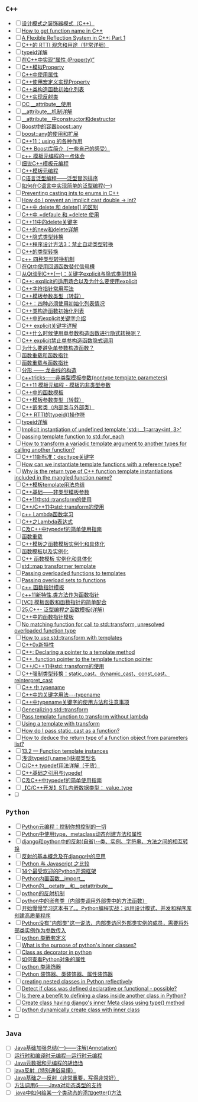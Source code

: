 ## `C++`
- [ ] [设计模式之装饰器模式（C++）](https://blog.csdn.net/hailong0715/article/details/51751208)
- [ ] [How to get function name in C++](https://codeyarns.com/2018/08/22/how-to-get-function-name-in-c/)
- [ ] [A Flexible Reflection System in C++: Part 1](https://preshing.com/20180116/a-primitive-reflection-system-in-cpp-part-1/)
- [ ] [C++的 RTTI 观念和用途（非常详细）](https://www.cnblogs.com/findumars/p/6358194.html)
- [ ] [typeid详解](https://blog.csdn.net/TuxedoLinux/article/details/80604377)
- [ ] [在C++中实现“属性 (Property)”](https://www.cnblogs.com/zjg820207/articles/7637035.html)
- [ ] [C++模拟Property](https://bbs.csdn.net/topics/110073537)
- [ ] [C++中使用属性](https://blog.csdn.net/masefee/article/details/4023021)
- [ ] [C++使用宏定义实现Property](https://blog.csdn.net/masefee/article/details/4023021)
- [ ] [C++类构造函数初始化列表](https://www.cnblogs.com/BlueTzar/articles/1223169.html)
- [ ] [C++实现反射类](https://www.cnblogs.com/feixue/p/cplusplus_reflector.html)
- [ ] [OC __attribute__使用](https://www.jianshu.com/p/e2dfccc32c80)
- [ ] [__attribute__机制详解](https://www.cnblogs.com/marvin-notes/p/4482805.html)
- [ ] [__attribute__中constructor和destructor](https://www.cnblogs.com/alantu2018/p/8465919.html)
- [ ] [Boost中的容器boost::any](https://blog.csdn.net/iFuMI/article/details/51645803)
- [ ] [boost::any的使用和扩展](https://blog.csdn.net/mfcing/article/details/44705831)
- [ ] [C++11：using 的各种作用](https://blog.csdn.net/wishchin/article/details/79870177)
- [ ] [C++ Boost库简介（一些自己的感受）](https://www.cnblogs.com/findumars/p/7257415.html)
- [ ] [c++ 模板元编程的一点体会](https://www.cnblogs.com/catch/p/3952141.html)
- [ ] [细说C++模板元编程](https://www.cnblogs.com/chillblood/p/4083506.html)
- [ ] [C++模板元编程](https://blog.csdn.net/nbadwde/article/details/80674069)
- [ ] [C语言泛型编程——泛型冒泡排序](https://blog.csdn.net/weixin_43919932/article/details/90573445)
- [ ] [如何在C语言中实现简单的泛型编程(一)](https://blog.csdn.net/skyline0623/article/details/6164011)
- [ ] [Preventing casting ints to enums in C++](https://stackoverflow.com/questions/48969372/preventing-casting-ints-to-enums-in-c)
- [ ] [How do I prevent an implicit cast double -> int?](https://stackoverflow.com/questions/7903083/how-do-i-prevent-an-implicit-cast-double-int)
- [ ] [C++中 delete 和 delete[] 的区别](https://www.cnblogs.com/simplepaul/p/6861210.html)
- [ ] [C++中 =defaule 和 =delete 使用](https://blog.csdn.net/lmb1612977696/article/details/80035487)
- [ ] [C++11中的delete关键字](https://blog.csdn.net/u014465639/article/details/72896930)
- [ ] [C++的new和delete详解](https://www.jianshu.com/p/d2d5cdd7aa1d)
- [ ] [C++隐式类型转换](https://www.cnblogs.com/solidblog/p/3381628.html)
- [ ] [C++程序设计方法3：禁止自动类型转换](https://www.cnblogs.com/hujianglang/p/6642840.html)
- [ ] [C++的类型转换](https://blog.51cto.com/gdutcxh/2114900)
- [ ] [c++ 四种类型转换机制](https://www.cnblogs.com/luntai/p/5879026.html)
- [ ] [在Qt中使用回调函数替代信号槽](https://blog.csdn.net/y396397735/article/details/80759875)
- [ ] [从Qt谈到C++(一)：关键字explicit与隐式类型转换](https://blog.csdn.net/guodongxiaren/article/details/24455653)
- [ ] [C++: explicit的适用场合以及为什么要使用explicit](https://blog.csdn.net/qq_37233607/article/details/79051075)
- [ ] [C++字符指针常用写法](https://blog.csdn.net/u011327333/article/details/79531895)
- [ ] [C++模板参数类型（转载）](https://www.cnblogs.com/dongzhiquan/p/7726405.html)
- [ ] [C++：四种必须使用初始化列表情况](https://www.cnblogs.com/XYQ-208910/p/4912872.html)
- [ ] [C++类构造函数初始化列表](https://www.cnblogs.com/BlueTzar/articles/1223169.html)
- [ ] [C++中的explicit关键字介绍](https://www.cnblogs.com/bully/p/9478487.html)
- [ ] [C++ explicit关键字详解](https://www.cnblogs.com/rednodel/p/9299251.html)
- [ ] [C++什么时候使用单参数构造函数进行隐式转换呢？](https://www.jianshu.com/p/9a0aa5f335e1)
- [ ] [C++ explicit禁止单参构造函数隐式调用](https://blog.csdn.net/K346K346/article/details/82779248)
- [ ] [为什么要避免单参数构造函数？](https://bbs.csdn.net/topics/390390664)
- [ ] [函数重载和函数指针](https://www.cnblogs.com/xiaoyoucai/p/8179274.html)
- [ ] [函数重载与函数指针](https://blog.csdn.net/WUZHU2017/article/details/81303668)
- [ ] [分形 —— 龙曲线的构造](https://blog.csdn.net/lanchunhui/article/details/52832099#comments)
- [ ] [c++tricks——非类型模板参数(nontype template parameters)](https://blog.csdn.net/q8250356/article/details/80672544)
- [ ] [C++11 模板元编程 - 模板的非类型参数](https://www.jianshu.com/p/bc23286fac7c)
- [ ] [C++中的函数模板](https://blog.csdn.net/lms1008611/article/details/81985815)
- [ ] [C++模板参数类型（转载）](https://www.cnblogs.com/dongzhiquan/p/7726405.html)
- [ ] [C++嵌套类（内部类与外部类）](https://www.cnblogs.com/chengkeke/p/5417365.html)
- [ ] [C++ RTTI的typeid()操作符](https://www.jianshu.com/p/634c77f9d302)
- [ ] [typeid详解](http://www.cppblog.com/smagle/archive/2010/05/14/115286.aspx)
- [ ] [Implicit instantiation of undefined template 'std::__1::array<int, 3>'](https://stackoverflow.com/questions/18137892/implicit-instantiation-of-undefined-template-std-1arrayint-3)
- [ ] [passing template function to std::for_each](https://stackoverflow.com/questions/38935694/passing-template-function-to-stdfor-each)
- [ ] [How to transform a variadic template argument to another types for calling another function?](https://stackoverflow.com/questions/43553585/how-to-transform-a-variadic-template-argument-to-another-types-for-calling-anoth)
- [ ] [C++11新标准：decltype关键字](https://www.cnblogs.com/cauchy007/p/4966485.html)
- [ ] [How can we instantiate template functions with a reference type?](https://stackoverflow.com/questions/48161480/how-can-we-instantiate-template-functions-with-a-reference-type)
- [ ] [Why is the return type of C++ function template instantiations included in the mangled function name?](https://stackoverflow.com/questions/30057635/why-is-the-return-type-of-c-function-template-instantiations-included-in-the-m)
- [ ] [C++模板template用法总结](https://www.cnblogs.com/yangxiaoping/p/8268209.html)
- [ ] [C++基础——非类型模板参数](https://blog.csdn.net/lanchunhui/article/details/49634077)
- [ ] [C++11中std::transform的使用](https://blog.csdn.net/zzhongcy/article/details/85069184)
- [ ] [C++/C++11中std::transform的使用](https://blog.csdn.net/fengbingchun/article/details/63252470)
- [ ] [c++ Lambda函数学习](https://www.cnblogs.com/langzou/p/5962033.html)
- [ ] [C++之Lambda表达式](https://www.cnblogs.com/jimodetiantang/p/9016826.html)
- [ ] [C及C++中typedef的简单使用指南](https://www.cnblogs.com/dmego/p/5944169.html)
- [ ] [函数重载](https://www.cnblogs.com/wuchanming/p/3895960.html)
- [ ] [C++模板之函数模板实例化和具体化](https://www.cnblogs.com/cthon/p/9203234.html)
- [ ] [函数模板以及实例化](https://blog.csdn.net/weixin_42433442/article/details/80876231)
- [ ] [C++ 函数模板 实例化和具体化](https://blog.csdn.net/qq_30835655/article/details/76850894)
- [ ] [std::map transformer template](https://stackoverflow.com/questions/50881383/stdmap-transformer-template)
- [ ] [Passing overloaded functions to templates](https://florianjw.de/en/passing_overloaded_functions.html)
- [ ] [Passing overload sets to functions](https://blog.tartanllama.xyz/passing-overload-sets/)
- [ ] [c++ 函数指针模板](https://cherishlc.iteye.com/blog/1700924)
- [ ] [c++11新特性,类方法作为函数指针](https://blog.csdn.net/u010029439/article/details/82221162)
- [ ] [[VC] 模板函数和函数指针的简单配合](https://www.52pojie.cn/thread-978046-1-1.html)
- [ ] [25.C++- 泛型编程之函数模板(详解)](https://www.cnblogs.com/lifexy/p/8761325.html)
- [ ] [C++中的函数指针模板](https://www.cnblogs.com/superpig0501/p/3967576.html)
- [ ] [No matching function for call to std::transform, unresolved overloaded function type](https://stackoverflow.com/questions/29878534/no-matching-function-for-call-to-stdtransform-unresolved-overloaded-function)
- [ ] [How to use std::transform with templates](https://stackoverflow.com/questions/1809816/how-to-use-stdtransform-with-templates)
- [ ] [C++0x新特性](https://www.cnblogs.com/bhlsheji/p/4366423.html)
- [ ] [C++: Declaring a pointer to a template method](http://goodliffe.blogspot.com/2011/07/c-declaring-pointer-to-template-method.html)
- [ ] [C++, function pointer to the template function pointer](https://stackoverflow.com/questions/4573941/c-function-pointer-to-the-template-function-pointer)
- [ ] [C++/C++11中std::transform的使用](https://blog.csdn.net/jisuanji198509/article/details/80723877)
- [ ] [C++强制类型转换：static_cast、dynamic_cast、const_cast、reinterpret_cast](https://www.cnblogs.com/chenyangchun/p/6795923.html)
- [ ] [C++ 中 typename](https://www.cnblogs.com/balingybj/p/4782607.html)
- [ ] [C++中的关键字用法---typename](https://www.cnblogs.com/icmzn/p/4922257.html)
- [ ] [C++中typename关键字的使用方法和注意事项](https://blog.csdn.net/vanturman/article/details/80269081)
- [ ] [Generalizing std::transform](https://medium.com/@vgasparyan1995/generalizing-std-transform-8d2c41e1f958)
- [ ] [Pass template function to transform without lambda](https://stackoverflow.com/questions/30588911/pass-template-function-to-transform-without-lambda)
- [ ] [Using a template with transform](https://stackoverflow.com/questions/17728626/using-a-template-with-transform)
- [ ] [How do I pass static_cast<T> as a function?](https://stackoverflow.com/questions/39479824/how-do-i-pass-static-castt-as-a-function)
- [ ] [How to deduce the return type of a function object from parameters list?](https://stackoverflow.com/questions/26383517/how-to-deduce-the-return-type-of-a-function-object-from-parameters-list)
- [ ] [13.2 — Function template instances](https://www.learncpp.com/cpp-tutorial/132-function-template-instances/)
- [ ] [浅谈typeid().name()获取类型名](https://blog.csdn.net/eunice_fan1207/article/details/81567956)
- [ ] [C/C++ typedef用法详解（干货）](https://blog.csdn.net/u012677715/article/details/78312795)
- [ ] [C++基础之引用与typedef](https://blog.csdn.net/fan_xingwang/article/details/82118269)
- [ ] [C及C++中typedef的简单使用指南](https://www.cnblogs.com/dmego/p/5944169.html)
- [ ] [【C/C++开发】STL内嵌数据类型： value_type](https://www.cnblogs.com/huty/p/8517000.html)
- [ ] 

## `Python`
- [ ] [Python元编程：控制你想控制的一切](https://blog.csdn.net/qq_41235053/article/details/81591926)
- [ ] [Python中使用type、metaclass动态创建方法和属性](https://www.cnblogs.com/phpper/p/10627838.html)
- [ ] [django和python中的反射(自省)--类、实例、字符串、方法之间的相互转换](https://blog.csdn.net/DrCBin/article/details/80214232)
- [ ] [反射的基本概念及在django中的应用](https://www.cnblogs.com/even-07/p/10586839.html)
- [ ] [Python 与 Javascript 之比较](https://www.cnblogs.com/rrxc/p/4401482.html)
- [ ] [14个最受欢迎的Python开源框架](https://www.cnblogs.com/rrxc/p/4150912.html#3082538)
- [ ] [Python内置函数__import__](https://www.cnblogs.com/sesshoumaru/p/6130171.html)
- [ ] [Python的__getattr__和__getattribute__](https://www.cnblogs.com/blackmatrix/p/5681480.html)
- [ ] [python的反射机制](https://www.cnblogs.com/Guido-admirers/p/6206212.html)
- [ ] [python中的嵌套类（内部类调用外部类中的方法函数）](https://www.cnblogs.com/aguncn/p/4200113.html)
- [ ] [开始慢慢学习这本书了。。Python编程实战：运用设计模式、并发和程序库创建高质量程序](https://www.cnblogs.com/aguncn/p/4199420.html)
- [ ] [Python没有"内部类"这一说法，内部类访问外部类实例的成员，需要将外部类实例作为参数传入](https://blog.csdn.net/qq_27361945/article/details/83150016)
- [ ] [python 类嵌套定义](https://segmentfault.com/q/1010000005039554)
- [ ] [What is the purpose of python's inner classes?](https://stackoverflow.com/questions/719705/what-is-the-purpose-of-pythons-inner-classes)
- [ ] [Class as decorator in python](https://www.geeksforgeeks.org/class-as-decorator-in-python/)
- [ ] [如何查看Python对象的属性](https://www.cnblogs.com/klchang/p/7296058.html)
- [ ] [python 类装饰器](https://www.cnblogs.com/sysnap/p/6600397.html)
- [ ] [Python 装饰器、类装饰器、属性装饰器](https://www.jianshu.com/p/dd983ecc1104)
- [ ] [creating nested classes in Python reflectively](https://stackoverflow.com/questions/53507642/creating-nested-classes-in-python-reflectively)
- [ ] [Detect if class was defined declarative or functional - possible?](https://stackoverflow.com/questions/53158324/detect-if-class-was-defined-declarative-or-functional-possible)
- [ ] [Is there a benefit to defining a class inside another class in Python?](https://stackoverflow.com/questions/78799/is-there-a-benefit-to-defining-a-class-inside-another-class-in-python)
- [ ] [Create class having django's inner Meta class using type() method](https://stackoverflow.com/questions/13744363/create-class-having-djangos-inner-meta-class-using-type-method)
- [ ] [python dynamically create class with inner class](https://stackoverflow.com/questions/13588279/python-dynamically-create-class-with-inner-class)
- [ ] 

## `Java`
- [ ] [Java基础加强总结(一)——注解(Annotation)](https://www.cnblogs.com/xdp-gacl/p/3622275.html)
- [ ] [运行时和编译时元编程—运行时元编程](http://ifeve.com/groovy-runtime-metaprogramming/)
- [ ] [Java元数据和元编程的胡诌诌](https://blog.csdn.net/qq_24489717/article/details/86758227)
- [ ] [java反射（特别通俗易懂）](https://blog.csdn.net/lwl20140904/article/details/80163880)
- [ ] [Java基础之—反射（非常重要，写得非常好）](https://blog.csdn.net/weixin_40137479/article/details/79464438)
- [ ] [方法调用6——Java对动态类型的支持](https://www.jianshu.com/p/9dd47484e700)
- [ ] [ java中如何给某一个类动态的添加getter()方法](https://bbs.csdn.net/topics/320028342?locationNum=15)